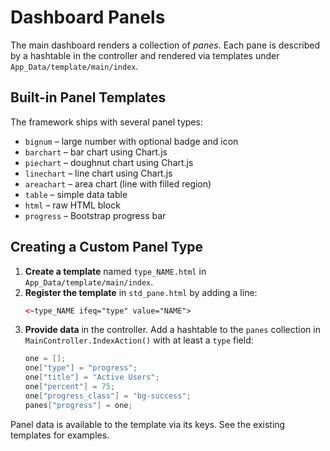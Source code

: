 # Dashboard Panels

The main dashboard renders a collection of *panes*. Each pane is described by a hashtable in the controller and rendered via templates under `App_Data/template/main/index`.

## Built-in Panel Templates

The framework ships with several panel types:

- `bignum` – large number with optional badge and icon
- `barchart` – bar chart using Chart.js
- `piechart` – doughnut chart using Chart.js
- `linechart` – line chart using Chart.js
- `areachart` – area chart (line with filled region)
- `table` – simple data table
- `html` – raw HTML block
- `progress` – Bootstrap progress bar

## Creating a Custom Panel Type

1. **Create a template** named `type_NAME.html` in `App_Data/template/main/index`.
2. **Register the template** in `std_pane.html` by adding a line:
   ```html
   <~type_NAME ifeq="type" value="NAME">
   ```
3. **Provide data** in the controller. Add a hashtable to the `panes` collection in `MainController.IndexAction()` with at least a `type` field:
   ```csharp
   one = [];
   one["type"] = "progress";
   one["title"] = "Active Users";
   one["percent"] = 75;
   one["progress_class"] = "bg-success";
   panes["progress"] = one;
   ```

Panel data is available to the template via its keys. See the existing templates for examples.

